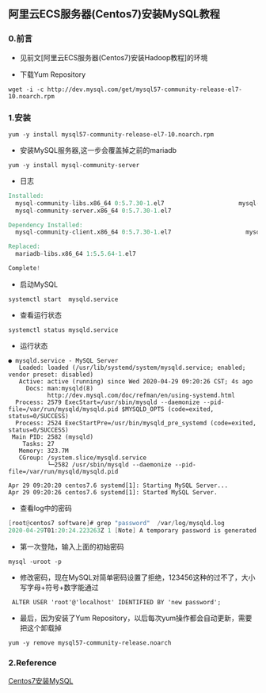 

## 阿里云ECS服务器(Centos7)安装MySQL教程

### 0.前言

- 见前文[阿里云ECS服务器(Centos7)安装Hadoop教程]的环境

- 下载Yum Repository

```shell
wget -i -c http://dev.mysql.com/get/mysql57-community-release-el7-10.noarch.rpm
```

### 1.安装

```shell
yum -y install mysql57-community-release-el7-10.noarch.rpm
```

- 安装MySQL服务器,这一步会覆盖掉之前的mariadb

```shell
yum -y install mysql-community-server
```

- 日志

```verilog
Installed:
  mysql-community-libs.x86_64 0:5.7.30-1.el7                     mysql-community-libs-compat.x86_64 0:5.7.30-1.el7                  
  mysql-community-server.x86_64 0:5.7.30-1.el7                  

Dependency Installed:
  mysql-community-client.x86_64 0:5.7.30-1.el7                     mysql-community-common.x86_64 0:5.7.30-1.el7                    

Replaced:
  mariadb-libs.x86_64 1:5.5.64-1.el7                                                                                                

Complete!

```

- 启动MySQL

```shell
systemctl start  mysqld.service
```

- 查看运行状态

```shell
systemctl status mysqld.service
```

- 运行状态

```log
● mysqld.service - MySQL Server
   Loaded: loaded (/usr/lib/systemd/system/mysqld.service; enabled; vendor preset: disabled)
   Active: active (running) since Wed 2020-04-29 09:20:26 CST; 4s ago
     Docs: man:mysqld(8)
           http://dev.mysql.com/doc/refman/en/using-systemd.html
  Process: 2579 ExecStart=/usr/sbin/mysqld --daemonize --pid-file=/var/run/mysqld/mysqld.pid $MYSQLD_OPTS (code=exited, status=0/SUCCESS)
  Process: 2524 ExecStartPre=/usr/bin/mysqld_pre_systemd (code=exited, status=0/SUCCESS)
 Main PID: 2582 (mysqld)
    Tasks: 27
   Memory: 323.7M
   CGroup: /system.slice/mysqld.service
           └─2582 /usr/sbin/mysqld --daemonize --pid-file=/var/run/mysqld/mysqld.pid

Apr 29 09:20:20 centos7.6 systemd[1]: Starting MySQL Server...
Apr 29 09:20:26 centos7.6 systemd[1]: Started MySQL Server.

```

- 查看log中的密码

```verilog
[root@centos7 software]# grep "password"  /var/log/mysqld.log 
2020-04-29T01:20:24.223263Z 1 [Note] A temporary password is generated for root@localhost: lhjg/VBfs92<
```

- 第一次登陆，输入上面的初始密码

```shell
mysql -uroot -p
```

- 修改密码，现在MySQL对简单密码设置了拒绝，123456这种的过不了，大小写字母+符号+数字能通过

```shell
 ALTER USER 'root'@'localhost' IDENTIFIED BY 'new password';
```

- 最后，因为安装了Yum Repository，以后每次yum操作都会自动更新，需要把这个卸载掉

```shell
yum -y remove mysql57-community-release.noarch
```

### 2.Reference

[Centos7安装MySQL](https://www.cnblogs.com/bigbrotherer/p/7241845.html)